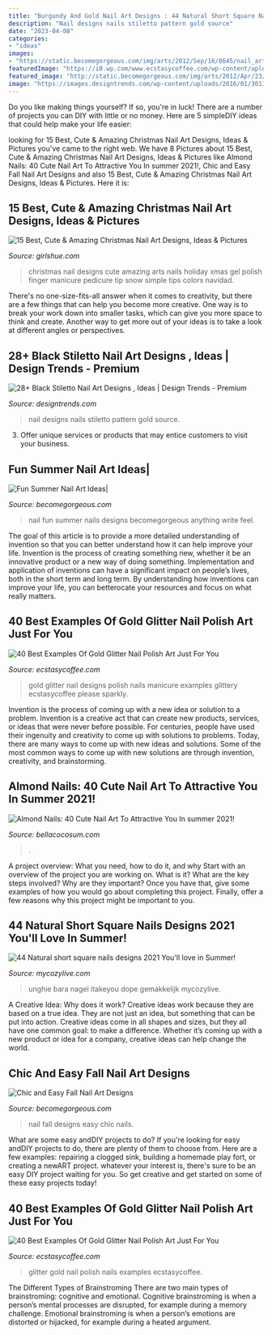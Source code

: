 ```yaml
---
title: "Burgundy And Gold Nail Art Designs : 44 Natural Short Square Nails Designs 2021 You&#039;ll Love In Summer!"
description: "Nail designs nails stiletto pattern gold source"
date: "2023-04-08"
categories:
- "ideas"
images:
- "https://static.becomegorgeous.com/img/arts/2012/Sep/16/8645/nail_art_fall_2012_16.jpg"
featuredImage: "https://i0.wp.com/www.ecstasycoffee.com/wp-content/uploads/2016/10/Gold-Glitter-Nails-Designs-10.jpg?resize=550%2C366"
featured_image: "http://static.becomegorgeous.com/img/arts/2012/Apr/23/7529/nail_art2.jpg"
image: "https://images.designtrends.com/wp-content/uploads/2016/01/30132542/Red-And-Black-Nail-Art.jpg"
---
```



Do you like making things yourself? If so, you're in luck! There are a number of projects you can DIY with little or no money. Here are 5 simpleDIY ideas that could help make your life easier: 

	

		
looking for 15 Best, Cute &amp; Amazing Christmas Nail Art Designs, Ideas &amp; Pictures you've came to the right web. We have 8 Pictures about 15 Best, Cute &amp; Amazing Christmas Nail Art Designs, Ideas &amp; Pictures like Almond Nails: 40 Cute Nail Art To Attractive You In summer 2021!, Chic and Easy Fall Nail Art Designs and also 15 Best, Cute &amp; Amazing Christmas Nail Art Designs, Ideas &amp; Pictures. Here it is:
		
    
## 15 Best, Cute &amp; Amazing Christmas Nail Art Designs, Ideas &amp; Pictures

<img loading=lazy src="http://static.becomegorgeous.com/img/arts/2011/Dec/07/6149/christmas_nails222.jpg" onerror="this.onerror=null;this.src='https://tse1.mm.bing.net/th?id=OIP.KN9q3DPVYY-jPyHmVZm21QHaJ4&amp;pid=15.1';" alt="15 Best, Cute &amp; Amazing Christmas Nail Art Designs, Ideas &amp; Pictures">

_Source: girlshue.com_

>christmas nail designs cute amazing arts nails holiday xmas gel polish finger manicure pedicure tip snow simple tips colors navidad. 

	

There's no one-size-fits-all answer when it comes to creativity, but there are a few things that can help you become more creative. One way is to break your work down into smaller tasks, which can give you more space to think and create. Another way to get more out of your ideas is to take a look at different angles or perspectives.

    
## 28+ Black Stiletto Nail Art Designs , Ideas | Design Trends - Premium

<img loading=lazy src="https://images.designtrends.com/wp-content/uploads/2016/01/30132542/Red-And-Black-Nail-Art.jpg" onerror="this.onerror=null;this.src='https://tse1.mm.bing.net/th?id=OIP.VVsbatsPylIB7q_L0ZMHQQHaIk&amp;pid=15.1';" alt="28+ Black Stiletto Nail Art Designs , Ideas | Design Trends - Premium">

_Source: designtrends.com_

>nail designs nails stiletto pattern gold source. 

	

3. Offer unique services or products that may entice customers to visit your business.

    
## Fun Summer Nail Art Ideas|

<img loading=lazy src="http://static.becomegorgeous.com/img/arts/2012/Apr/23/7529/nail_art2.jpg" onerror="this.onerror=null;this.src='https://tse2.mm.bing.net/th?id=OIP.bos07FqfwujJQ3k7wDPtTwHaJ4&amp;pid=15.1';" alt="Fun Summer Nail Art Ideas|">

_Source: becomegorgeous.com_

>nail fun summer nails designs becomegorgeous anything write feel. 

	

The goal of this article is to provide a more detailed understanding of invention so that you can better understand how it can help improve your life.
Invention is the process of creating something new, whether it be an innovative product or a new way of doing something. Implementation and application of inventions can have a significant impact on people’s lives, both in the short term and long term. By understanding how inventions can improve your life, you can betterocate your resources and focus on what really matters.

    
## 40 Best Examples Of Gold Glitter Nail Polish Art Just For You

<img loading=lazy src="https://i0.wp.com/www.ecstasycoffee.com/wp-content/uploads/2016/10/Gold-Glitter-Nails-Designs-10.jpg?resize=550%2C366" onerror="this.onerror=null;this.src='https://tse4.mm.bing.net/th?id=OIP.W7z9UK8oxjkTFFjA2XxZQwHaE7&amp;pid=15.1';" alt="40 Best Examples Of Gold Glitter Nail Polish Art Just For You">

_Source: ecstasycoffee.com_

>gold glitter nail designs polish nails manicure examples glittery ecstasycoffee please sparkly. 

	

Invention is the process of coming up with a new idea or solution to a problem. Invention is a creative act that can create new products, services, or ideas that were never before possible. For centuries, people have used their ingenuity and creativity to come up with solutions to problems. Today, there are many ways to come up with new ideas and solutions. Some of the most common ways to come up with new solutions are through invention, creativity, and brainstorming.

    
## Almond Nails: 40 Cute Nail Art To Attractive You In Summer 2021!

<img loading=lazy src="https://bellacocosum.com/wp-content/uploads/2021/05/25-5.jpg" onerror="this.onerror=null;this.src='https://tse3.mm.bing.net/th?id=OIP.FJI1Kx5fQ4IwiClkXJCbWwHaLH&amp;pid=15.1';" alt="Almond Nails: 40 Cute Nail Art To Attractive You In summer 2021!">

_Source: bellacocosum.com_

>. 

	

A project overview: What you need, how to do it, and why
Start with an overview of the project you are working on. What is it? What are the key steps involved? Why are they important? Once you have that, give some examples of how you would go about completing this project. Finally, offer a few reasons why this project might be important to you.

    
## 44 Natural Short Square Nails Designs 2021 You&#039;ll Love In Summer!

<img loading=lazy src="https://mycozylive.com/wp-content/uploads/2021/04/24-12-768x1152.jpg" onerror="this.onerror=null;this.src='https://tse2.mm.bing.net/th?id=OIP.BQ_TlxgiKdSwYj7i32g-BAHaLH&amp;pid=15.1';" alt="44 Natural short square nails designs 2021 You&#039;ll love in Summer!">

_Source: mycozylive.com_

>unghie bara nagel itakeyou dope gemakkelijk mycozylive. 

	

A Creative Idea: Why does it work?
Creative ideas work because they are based on a true idea. They are not just an idea, but something that can be put into action. Creative ideas come in all shapes and sizes, but they all have one common goal: to make a difference. Whether it’s coming up with a new product or idea for a company, creative ideas can help change the world.

    
## Chic And Easy Fall Nail Art Designs

<img loading=lazy src="https://static.becomegorgeous.com/img/arts/2012/Sep/16/8645/nail_art_fall_2012_16.jpg" onerror="this.onerror=null;this.src='https://tse4.mm.bing.net/th?id=OIP.t3CH7e51VNJ-uvr3qorkyQHaJ4&amp;pid=15.1';" alt="Chic and Easy Fall Nail Art Designs">

_Source: becomegorgeous.com_

>nail fall designs easy chic nails. 

	

What are some easy andDIY projects to do?
If you're looking for easy andDIY projects to do, there are plenty of them to choose from. Here are a few examples: repairing a clogged sink, building a homemade play fort, or creating a newART project. whatever your interest is, there's sure to be an easy DIY project waiting for you. So get creative and get started on some of these easy projects today!

    
## 40 Best Examples Of Gold Glitter Nail Polish Art Just For You

<img loading=lazy src="https://i0.wp.com/www.ecstasycoffee.com/wp-content/uploads/2016/10/Gold-glitter-nails-5.jpg?resize=600%2C525&amp;ssl=1" onerror="this.onerror=null;this.src='https://tse3.mm.bing.net/th?id=OIP.Aeti1HIGqrMJfN-NHg6vvQHaGe&amp;pid=15.1';" alt="40 Best Examples Of Gold Glitter Nail Polish Art Just For You">

_Source: ecstasycoffee.com_

>glitter gold nail polish nails examples ecstasycoffee. 

	

The Different Types of Brainstroming
There are two main types of brainstroming: cognitive and emotional. Cognitive brainstroming is when a person’s mental processes are disrupted, for example during a memory challenge. Emotional brainstroming is when a person’s emotions are distorted or hijacked, for example during a heated argument.

